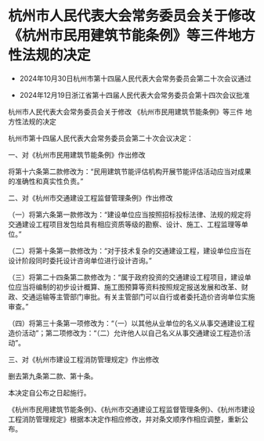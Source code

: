 # 杭州市人民代表大会常务委员会关于修改《杭州市民用建筑节能条例》等三件地方性法规的决定

- 2024年10月30日杭州市第十四届人民代表大会常务委员会第二十次会议通过

- 2024年12月19日浙江省第十四届人民代表大会常务委员会第十四次会议批准

<!-- INFO END -->

杭州市人民代表大会常务委员会关于修改 《杭州市民用建筑节能条例》等三件 地方性法规的决定

杭州市第十四届人民代表大会常务委员会第二十次会议决定：

一、对《杭州市民用建筑节能条例》作出修改

将第十六条第二款修改为：“民用建筑节能评估机构开展节能评估活动应当对成果的准确性和真实性负责。”

二、对《杭州市交通建设工程监督管理条例》作出修改

（一）将第六条第一款修改为：“建设单位应当按照招标投标法律、法规的规定将交通建设工程项目发包给具有相应资质等级的勘察、设计、施工、工程监理等单位。”

（二）将第十条第一款修改为：“对于技术复杂的交通建设工程，建设单位应当在设计阶段同时委托设计咨询单位进行设计咨询。”

（三）将第二十四条第二款修改为：“属于政府投资的交通建设工程项目，建设单位应当将编制的初步设计概算、施工图预算等资料按照规定报送发展和改革、财政、交通运输等主管部门审批。有关主管部门可以自行或者委托造价咨询单位实施审查。”

（四）将第三十条第一项修改为：“（一）以其他从业单位的名义从事交通建设工程造价活动”；第二项修改为：“（二）允许他人以自己名义从事交通建设工程造价活动”。

三、对《杭州市建设工程消防管理规定》作出修改

删去第九条第二款、第十条。

本决定自公布之日起施行。

《杭州市民用建筑节能条例》、《杭州市交通建设工程监督管理条例》、《杭州市建设工程消防管理规定》根据本决定作相应修改，并对条文顺序作相应调整，重新公布。
